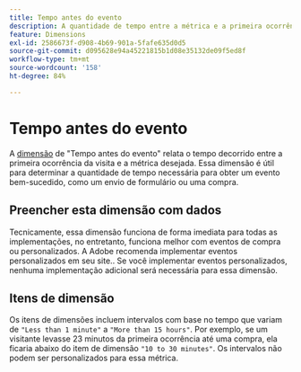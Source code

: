 ```yaml
---
title: Tempo antes do evento
description: A quantidade de tempo entre a métrica e a primeira ocorrência da visita.
feature: Dimensions
exl-id: 2586673f-d908-4b69-901a-5fafe635d0d5
source-git-commit: d095628e94a45221815b1d08e35132de09f5ed8f
workflow-type: tm+mt
source-wordcount: '158'
ht-degree: 84%

---
```


# Tempo antes do evento

A [dimensão](overview.md) de &quot;Tempo antes do evento&quot; relata o tempo decorrido entre a primeira ocorrência da visita e a métrica desejada. Essa dimensão é útil para determinar a quantidade de tempo necessária para obter um evento bem-sucedido, como um envio de formulário ou uma compra.

## Preencher esta dimensão com dados

Tecnicamente, essa dimensão funciona de forma imediata para todas as implementações, no entretanto, funciona melhor com eventos de compra ou personalizados. A Adobe recomenda implementar eventos personalizados em seu site.. Se você implementar eventos personalizados, nenhuma implementação adicional será necessária para essa dimensão.

## Itens de dimensão

Os itens de dimensões incluem intervalos com base no tempo que variam de `"Less than 1 minute"` a `"More than 15 hours"`. Por exemplo, se um visitante levasse 23 minutos da primeira ocorrência até uma compra, ela ficaria abaixo do item de dimensão `"10 to 30 minutes"`. Os intervalos não podem ser personalizados para essa métrica.
